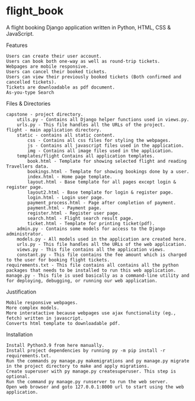 # flight_book
A flight booking Django application written in Python, HTML, CSS &amp; JavaScript. 


Features

    Users can create their user account.
    Users can book both one-way as well as round-trip tickets.
    Webpages are mobile responsive.
    Users can cancel their booked tickets.
    Users can view their previously booked tickets (Both confirmed and cancelled tickets).
    Tickets are downloadable as pdf document.
    As-you-type Search

Files & Directories

    capstone - project directory.
        utils.py - Contains all Django helper functions used in views.py.
        urls.py - This file handles all the URLs of the project.
    flight - main application directory.
        static - contains all static content.
            css - Contains all css files for styling the webpages.
            js - Contains all javascript files used in the application.
            img - Contains all image files used in the application.
        templates/flight Contains all application templates.
            book.html - Template for showing selected flight and reading Travellers data.
            bookings.html - Template for showing bookings done by a user.
            index.html - Home page template.
            layout.html - Base template for all pages except login & register page.
            layout2.html - Base template for login & register page.
            login.html - Login user page.
            payment_process.html - Page after completion of payment.
            payment.html - Payment page.
            register.html - Register user page.
            search.html - Flight search result page.
            ticket.html - Template for printing ticket(pdf).
        admin.py - Contains some models for access to the Django administrator.
        models.py - All models used in the application are created here.
        urls.py - This file handles all the URLs of the web application.
        views.py - This file contains all the application views.
        constant.py - This file contains the fee amount which is charged to the user for booking flight tickets.
    requirements.txt - This file contains all contains all the python packages that needs to be installed to run this web application.
    manage.py - This file is used basically as a command-line utility and for deploying, debugging, or running our web application.

Justification

    Mobile responsive webpages.
    More complex models.
    More interatactive because webpages use ajax functionality (eg., fetch) written in javascript.
    Converts html template to downloadable pdf.

Installation

    Install Python3.9 from here manually.
    Install project dependencies by running py -m pip install -r requirements.txt.
    Run the commands py manage.py makemigrations and py manage.py migrate in the project directory to make and apply migrations.
    Create superuser with py manage.py createsuperuser. This step is optional.
    Run the command py manage.py runserver to run the web server.
    Open web browser and goto 127.0.0.1:8000 url to start using the web application.

